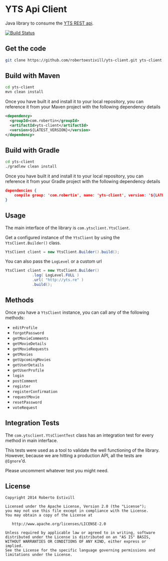 YTS Api Client
=========

Java library to consume the [YTS REST api][1].

[![Build Status](https://snap-ci.com/robertoestivill/YTS-Client/branch/master/build_image)](https://snap-ci.com/robertoestivill/YTS-Client/branch/master)

Get the code
-- 
```sh
git clone https://github.com/robertoestivill/yts-client.git yts-client
```

Build with Maven 
--

```sh
cd yts-client
mvn clean install
```

Once you have built it and install it to your local repository, you can reference it from your Maven project with the following dependency details

```xml
<dependency>
  <groupId>com.robertin</groupId>
  <artifactId>yts-client</artifactId>
  <version>${LATEST_VERSION}</version>
</dependency>
```

Build with Gradle
--

```sh
cd yts-client
./gradlew clean install
```

Once you have built it and install it to your local repository, you can reference it from your Gradle project with the following dependency details

```json
dependencies {
    compile group: 'com.robertin', name: 'yts-client', version: '${LATEST_VERSION}'
}
```



Usage
--
The main interface of the library is ```com.ytsclient.YtsClient```. 

Get a configured instance of the ```YtsClient``` by using the ```YtsClient.Builder()``` class.

```java
YtsClient client = new YtsClient.Builder().build();
```

You can also pass the ```LogLevel``` or a custom url

```java
YtsClient client = new YtsClient.Builder()
            .log( LogLevel.FULL )
            .url( "http://yts.re" )
            .build();
```


Methods
--
Once you have a ```YtsClient``` instance, you can call any of the following methods:

* ```editProfile```
* ```forgotPassword```
* ```getMovieComments```
* ```getMovieDetails```
* ```getMovieRequests```
* ```getMovies```
* ```getUpcomingMovies```
* ```getUserDetails```
* ```getUserProfile```
* ```login```
* ```postComment```
* ```register```
* ```registerConfirmation```
* ```requestMovie```
* ```resetPassword```
* ```voteRequest```



Integration Tests
--

The ```com.ytsclient.YtsClientTest``` class has an integration test for every method in main interface. 

This tests were used as a tool to validate the well functioning of the library. However, because we are hitting a production API, all the tests are ```@Ignore```'d. 

Please uncomment whatever test you might need.



License
----

    Copyright 2014 Roberto Estivill

    Licensed under the Apache License, Version 2.0 (the "License");
    you may not use this file except in compliance with the License.
    You may obtain a copy of the License at

       http://www.apache.org/licenses/LICENSE-2.0

    Unless required by applicable law or agreed to in writing, software
    distributed under the License is distributed on an "AS IS" BASIS,
    WITHOUT WARRANTIES OR CONDITIONS OF ANY KIND, either express or implied.
    See the License for the specific language governing permissions and
    limitations under the License.

[1]:http://yts.re/api
[git-repo-url]:http://github.com/robertoestivill/yts-client
